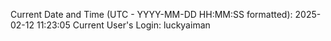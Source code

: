 Current Date and Time (UTC - YYYY-MM-DD HH:MM:SS formatted): 2025-02-12 11:23:05
Current User's Login: luckyaiman
